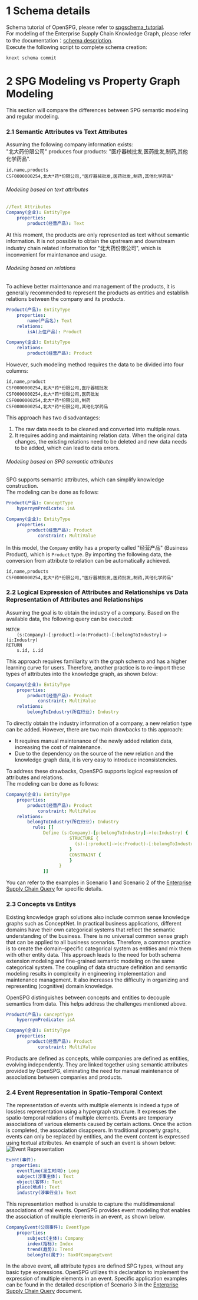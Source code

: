 # 1 Schema details

Schema tutorial of OpenSPG, please refer to [spgschema_tutorial](core/spgschema_tutorial). <br>
For modeling of the Enterprise Supply Chain Knowledge Graph, please refer to the documentation：[schema description](https://github.com/OpenSPG/openspg/blob/master/python/knext/examples/supplychain/schema/supplychain.schema). <br>
Execute the following script to complete schema creation: <br>

```
knext schema commit
```

# 2 SPG Modeling vs Property Graph Modeling

This section will compare the differences between SPG semantic modeling and regular modeling.

### 2.1 Semantic Attributes vs Text Attributes

Assuming the following company information exists: <br>
"北大药份限公司" produces four products: "医疗器械批发,医药批发,制药,其他化学药品".

```
id,name,products
CSF0000000254,北大*药*份限公司,"医疗器械批发,医药批发,制药,其他化学药品"
```

###### Modeling based on text attributes

```yaml
//Text Attributes
Company(企业): EntityType
    properties:
        product(经营产品): Text
```

At this moment, the products are only represented as text without semantic information. It is not possible to obtain the upstream and downstream industry chain related information for "北大药份限公司", which is inconvenient for maintenance and usage.

###### Modeling based on relations

To achieve better maintenance and management of the products, it is generally recommended to represent the products as entities and establish relations between the company and its products.

```yaml
Product(产品): EntityType
    properties:
        name(产品名): Text
    relations:
        isA(上位产品): Product

Company(企业): EntityType
    relations:
        product(经营产品): Product
```

However, such modeling method requires the data to be divided into four columns:

```
id,name,product
CSF0000000254,北大*药*份限公司,医疗器械批发
CSF0000000254,北大*药*份限公司,医药批发
CSF0000000254,北大*药*份限公司,制药
CSF0000000254,北大*药*份限公司,其他化学药品
```

This approach has two disadvantages: <br>

1. The raw data needs to be cleaned and converted into multiple rows. <br>
2. It requires adding and maintaining relation data. When the original data changes, the existing relations need to be deleted and new data needs to be added, which can lead to data errors. <br>

###### Modeling based on SPG semantic attributes

SPG supports semantic attributes, which can simplify knowledge construction. <br>
The modeling can be done as follows: <br>

```yaml
Product(产品): ConceptType
    hypernymPredicate: isA

Company(企业): EntityType
    properties:
        product(经营产品): Product
            constraint: MultiValue
```

In this model, the `Company` entity has a property called "经营产品" (Business Product), which is `Product` type. By importing the following data, the conversion from attribute to relation can be automatically achieved.

```
id,name,products
CSF0000000254,北大*药*份限公司,"医疗器械批发,医药批发,制药,其他化学药品"
```

### 2.2 Logical Expression of Attributes and Relationships vs Data Representation of Attributes and Relationships

Assuming the goal is to obtain the industry of a company. Based on the available data, the following query can be executed:

```
MATCH
    (s:Company)-[:product]->(o:Product)-[:belongToIndustry]->(i:Industry)
RETURN
    s.id, i.id
```

This approach requires familiarity with the graph schema and has a higher learning curve for users. Therefore, another practice is to re-import these types of attributes into the knowledge graph, as shown below:

```yaml
Company(企业): EntityType
    properties:
        product(经营产品): Product
            constraint: MultiValue
    relations:
        belongToIndustry(所在行业): Industry
```

To directly obtain the industry information of a company, a new relation type can be added. However, there are two main drawbacks to this approach: <br>

- It requires manual maintenance of the newly added relation data, increasing the cost of maintenance.
- Due to the dependency on the source of the new relation and the knowledge graph data, it is very easy to introduce inconsistencies.

To address these drawbacks, OpenSPG supports logical expression of attributes and relations. <br>
The modeling can be done as follows:

```yaml
Company(企业): EntityType
    properties:
        product(经营产品): Product
            constraint: MultiValue
    relations:
        belongToIndustry(所在行业): Industry
          rule: [[
              Define (s:Company)-[p:belongToIndustry]->(o:Industry) {
                        STRUCTURE {
                          (s)-[:product]->(c:Product)-[:belongToIndustry]->(o)
                        }
                        CONSTRAINT {
                        }
                    }
              ]]
```

You can refer to the examples in Scenario 1 and Scenario 2 of the [Enterprise Supply Chain Query](example/enterprise-supply-chain/detail/enterprise_supply_chain_query) for specific details.

### 2.3 Concepts vs Entitys

Existing knowledge graph solutions also include common sense knowledge graphs such as ConceptNet. In practical
business applications, different domains have their own categorical systems that reflect the semantic understanding of the business. There is no universal common sense graph that can be applied to all business scenarios. Therefore, a common practice is to create the domain-specific categorical system as entities and mix them with other entity data. This approach leads to the need for both schema extension modeling and fine-grained semantic modeling on the same categorical system. The coupling of data structure definition and semantic modeling results in complexity in engineering implementation and maintenance management. It also increases the difficulty in organizing and representing (cognitive) domain knowledge.

OpenSPG distinguishes between concepts and entities to decouple semantics from data. This helps address the challenges mentioned above.

```yaml
Product(产品): ConceptType
    hypernymPredicate: isA

Company(企业): EntityType
    properties:
        product(经营产品): Product
            constraint: MultiValue
```

Products are defined as concepts, while companies are defined as entities, evolving independently. They are linked together using semantic attributes provided by OpenSPG, eliminating the need for manual maintenance of associations between companies and products.

### 2.4 Event Representation in Spatio-Temporal Context

The representation of events with multiple elements is indeed a type of lossless representation using a hypergraph structure. It expresses the spatio-temporal relations of multiple elements. Events are temporary associations of various elements caused by certain actions. Once the action is completed, the association disappears. In traditional property graphs, events can only be replaced by entities, and the event content is expressed using textual attributes. An example of such an event is shown below: <br>
![Event Representation](https://mdn.alipayobjects.com/huamei_xgb3qj/afts/img/A*pUlGS6-E3lEAAAAAAAAAAAAADtmcAQ/original) <br>

```yaml
Event(事件):
  properties:
    eventTime(发生时间): Long
    subject(涉事主体): Text
    object(客体): Text
    place(地点): Text
    industry(涉事行业): Text
```

This representation method is unable to capture the multidimensional associations of real events. OpenSPG provides event modeling that enables the association of multiple elements in an event, as shown below.

```yaml
CompanyEvent(公司事件): EventType
	properties:
		subject(主体): Company
		index(指标): Index
		trend(趋势): Trend
		belongTo(属于): TaxOfCompanyEvent
```

In the above event, all attribute types are defined SPG types, without any basic type expressions. OpenSPG utilizes this declaration to implement the expression of multiple elements in an event. Specific application examples can be found in the detailed description of Scenario 3 in the [Enterprise Supply Chain Query](example/enterprise-supply-chain/detail/enterprise_supply_chain_query) document.
